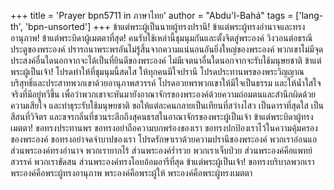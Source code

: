 +++
title = 'Prayer bpn5711 in ภาษาไทย'
author = "Abdu'l-Bahá"
tags = ['lang-th', 'bpn-unsorted']
+++
ข้าแต่พระผู้เป็นนายผู้ทรงปรานี! ข้าแต่พระผู้ทรงอำนาจและทรงอานุภาพ! ข้าแต่พระบิดาผู้เมตตาที่สุด! คนรับใช้เหล่านี้ชุมนุมกันและตั้งจิตสู่พระองค์ วิงวอนต่อธรณีประตูของพระองค์ ปรารถนาพระพรอันไม่รู้สิ้นจากความแน่นอนอันยิ่งใหญ่ของพระองค์ พวกเขาไม่มีจุดประสงค์อื่นใดนอกจากจะได้เป็นที่ยินดีของพระองค์ ไม่มีเจตนาอื่นใดนอกจากจะรับใช้มนุษยชาติ
	ข้าแต่พระผู้เป็นเจ้า! โปรดทำให้ที่ชุมนุมนี้สดใส ให้ทุกคนมีใจปรานี โปรดประทานพรของพระวิญญาณบริสุทธิ์และประสาทพวกเขาด้วยอานุภาพสวรรค์ โปรดอวยพรพวกเขาให้มีใจเป็นธรรม และให้น้ำใสใจจริงที่มีอยู่ทวีขึ้น เพื่อว่าพวกเขาจะหันมายังอาณาจักรของพระองค์ด้วยความถ่อมตนและสำนึกผิดด้วยความเสียใจ และทำธุระรับใช้มนุษยชาติ ขอให้แต่ละคนกลายเป็นเทียนที่สว่างไสว เป็นดาราที่สุดใส เป็นสีสนที่วิจิตร และขจรกลิ่นที่ชวนระลึกถึงสุคนธรสในอาณาจักรของพระผู้เป็นเจ้า
	 ข้าแต่พระบิดาผู้ทรงเมตตา! ขอทรงประทานพร ขอทรงอย่าถือความบกพร่องของเรา ขอทรงปกป้องเราไว้ในความคุ้มครองของพระองค์ ขอทรงอย่าจดจำบาปของเรา โปรดรักษาเราด้วยความปรานีของพระองค์ พวกเราอ่อนแอ ส่วนพระองค์ทรงอำนาจ พวกเรายากไร้ ส่วนพระองค์ร่ำรวย พวกเราเจ็บป่วย ส่วนพระองค์คือแพทย์สวรรค์ พวกเราขัดสน ส่วนพระองค์ทรงโอบอ้อมอารีที่สุด
	ข้าแต่พระผู้เป็นเจ้า! ขอทรงบริบาลพวกเรา พระองค์คือพระผู้ทรงอานุภาพ พระองค์คือพระผู้ให้ พระองค์คือพระผู้ทรงเมตตา
